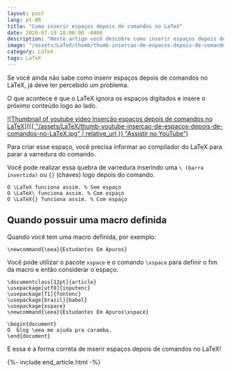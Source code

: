 ```yaml
---
layout: post
lang: pt-BR
title: "Como inserir espaços depois de comandos no LaTeX"
date: 2020-07-19 18:00:00 -0400
description: "Neste artigo você descobre como inserir espaços depois de comandos no LaTeX."
image: "/assets/LaTeX/thumb/thumb-insercao-de-espacos-depois-de-comandos-no-LaTeX.jpg"
category: LaTeX
tags: LaTeX
---
```


Se você ainda não sabe como inserir espaços depois de comandos no LaTeX, já deve ter percebido um problema.

O que acontece é que o LaTeX ignora os espaços digitados e insere o próximo conteúdo logo ao lado.

<!-- Youtube Video -->
<a href="https://www.youtube.com/watch?v=F2TbHIgUyEo" target="_blank">
  ![Thumbnail of youtube video Inserção espaços depois de comandos no LaTeX]({{ "/assets/LaTeX/thumb-youtube-insercao-de-espacos-depois-de-comandos-no-LaTeX.jpg" | relative_url }} "Assistir no YouTube")
</a>

Para criar esse espaço, você precisa informar ao compilador do LaTeX para parar a varredura do comando.

Você pode realizar essa quebra de varredura inserindo uma `\ (barra invertida)` ou `{}` (chaves) logo depois do comando.

```TeX
O \LaTeX funciona assim. % Sem espaço
O \LaTeX\ funciona assim. % Com espaço
O \LaTeX{} funciona assim. % Com espaço
```

## Quando possuir uma macro definida

Quando você tem uma macro definida, por exemplo:

```TeX
\newcommand{\eea}{Estudantes Em Apuros}
```

Você pode utilizar o pacote `xspace` e o comando `\xspace` para definir o fim da macro e então considerar o espaço.

```TeX
\documentclass[12pt]{article}
\usepackage[utf8]{inputenc}
\usepackage[T1]{fontenc}
\usepackage[brazil]{babel}
\usepackage{xspace}
\newcommand{\eea}{Estudantes Em Apuros\xspace}

\begin{document}
O  blog \eea me ajuda pra caramba.
\end{document}
```

E essa é a forma correta de inserir espaços depois de comandos no LaTeX!

{%- include end_article.html -%}
